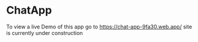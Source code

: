 # ChatApp

To view a live Demo of this app go to https://chat-app-9fa30.web.app/
site is currently under construction
